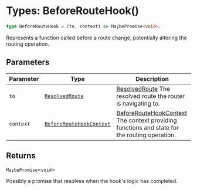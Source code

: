 # Types: BeforeRouteHook()

```ts
type BeforeRouteHook = (to, context) => MaybePromise<void>;
```

Represents a function called before a route change, potentially altering the routing operation.

## Parameters

| Parameter | Type | Description |
| ------ | ------ | ------ |
| `to` | [`ResolvedRoute`](ResolvedRoute.md) | [ResolvedRoute](ResolvedRoute.md) The resolved route the router is navigating to. |
| `context` | [`BeforeRouteHookContext`](BeforeRouteHookContext.md) | [BeforeRouteHookContext](BeforeRouteHookContext.md) The context providing functions and state for the routing operation. |

## Returns

`MaybePromise`\<`void`\>

Possibly a promise that resolves when the hook's logic has completed.
